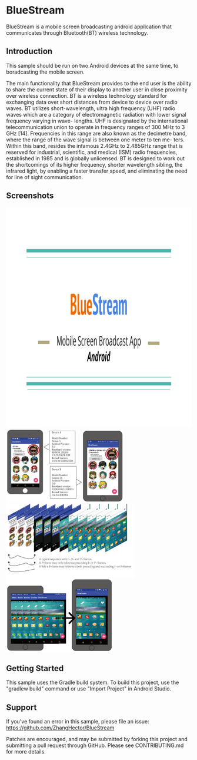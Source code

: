 BlueStream
===================================

BlueStream is a mobile screen broadcasting android application that communicates through Bluetooth(BT) wireless technology.

Introduction
------------

This sample should be run on two Android devices at the same time, to boradcasting the mobile screen.

The main functionality that BlueStream provides to the end user is the ability to share the current state of their
display to another user in close proximity over wireless connection. BT is a wireless
technology standard for exchanging data over short distances from device to device over
radio waves. BT utilizes short-wavelength, ultra high frequency (UHF) radio waves which
are a category of electromagnetic radiation with lower signal frequency varying in wave-
lengths. UHF is designated by the international telecommunication union to operate in
frequency ranges of 300 MHz to 3 GHz [14]. Frequencies in this range are also known as
the decimetre band, where the range of the wave signal is between one meter to ten me-
ters. Within this band, resides the infamous 2.4GHz to 2.485GHz range that is reserved
for industrial, scientific, and medical (ISM) radio frequencies, established in 1985 and is
globally unlicensed. BT is designed to work out the shortcomings of its higher frequency,
shorter wavelength sibling, the infrared light, by enabling a faster transfer speed, and
eliminating the need for line of sight communication.

Screenshots
-------------

<img src="Report/BlueStream.jpg" height="600" alt="Screenshot"/> 
<img src="Report/Figures/Figure1.png" height="200" alt="Screenshot"/>
<img src="Report/Figures/Figure6.png" height="200" alt="Screenshot"/>
<img src="Report/Figures/Figure8.png" height="200" alt="Screenshot"/> 

Getting Started
---------------

This sample uses the Gradle build system. To build this project, use the "gradlew build" command or use "Import Project" in Android Studio.

Support
-------

If you've found an error in this sample, please file an issue:
https://github.com/ZhangHector/BlueStream

Patches are encouraged, and may be submitted by forking this project and
submitting a pull request through GitHub. Please see CONTRIBUTING.md for more details.
